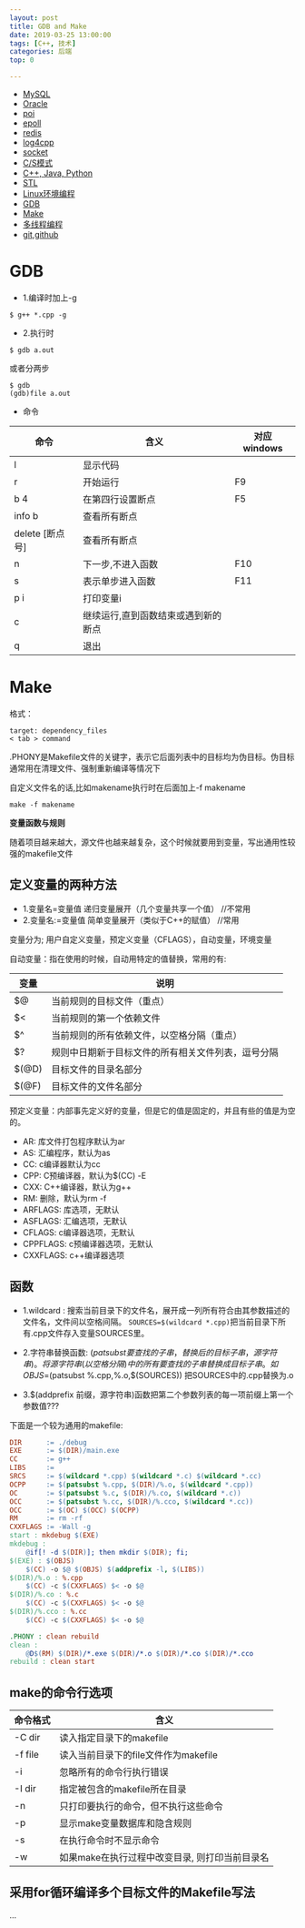 ```yaml
---
layout: post
title: GDB and Make
date: 2019-03-25 13:00:00
tags: [C++, 技术]
categories: 后端
top: 0

---
```



* [MySQL]()
* [Oracle]()
* [poi]()
* [epoll]()
* [redis]()
* [log4cpp]()
* [socket]()
* [C/S模式]()
* [C++, Java, Python]()
* [STL]()
* [Linux环境编程]()
* [GDB](#GDB)
* [Make](#Make)
* [多线程编程]()
* [git,github]()

<!-- more -->


# GDB
* 1.编译时加上-g
```
$ g++ *.cpp -g
```
* 2.执行时
```
$ gdb a.out
```
或者分两步
```
$ gdb
(gdb)file a.out
```
* 命令

|命令|含义|对应windows|
|-|-|-|
|l|显示代码||
|r|开始运行|F9|
|b 4|在第四行设置断点|F5|
|info b|查看所有断点||
|delete [断点号]|查看所有断点||
|n|下一步,不进入函数|F10|
|s|表示单步进入函数|F11|
|p i|打印变量i||
|c|继续运行,直到函数结束或遇到新的断点||
|q|退出||


# Make

格式：

```
target: dependency_files
< tab > command
```

.PHONY是Makefile文件的关键字，表示它后面列表中的目标均为伪目标。伪目标通常用在清理文件、强制重新编译等情况下

自定义文件名的话,比如makename执行时在后面加上-f makename

```
make -f makename
```

**变量函数与规则**

随着项目越来越大，源文件也越来越复杂，这个时候就要用到变量，写出通用性较强的makefile文件

## 定义变量的两种方法

* 1.变量名=变量值   递归变量展开（几个变量共享一个值） //不常用
* 2.变量名:=变量值  简单变量展开（类似于C++的赋值）    //常用

变量分为; 用户自定义变量，预定义变量（CFLAGS），自动变量，环境变量

自动变量：指在使用的时候，自动用特定的值替换，常用的有: 

|变量|说明|
|-|-|
|$@|当前规则的目标文件（重点）|
|$<|当前规则的第一个依赖文件|
|$^|当前规则的所有依赖文件，以空格分隔（重点）|
|$?|规则中日期新于目标文件的所有相关文件列表，逗号分隔|
|$(@D)|目标文件的目录名部分|
|$(@F)|目标文件的文件名部分|

预定义变量：内部事先定义好的变量，但是它的值是固定的，并且有些的值是为空的。

* AR: 库文件打包程序默认为ar
* AS: 汇编程序，默认为as
* CC: c编译器默认为cc
* CPP: C预编译器，默认为$(CC) -E
* CXX: C++编译器，默认为g++
* RM: 删除，默认为rm -f
* ARFLAGS: 库选项，无默认
* ASFLAGS: 汇编选项，无默认
* CFLAGS: c编译器选项，无默认
* CPPFLAGS: c预编译器选项，无默认
* CXXFLAGS: c++编译器选项

## 函数

* 1.wildcard : 搜索当前目录下的文件名，展开成一列所有符合由其参数描述的文件名，文件间以空格间隔。
`SOURCES=$(wildcard *.cpp)`把当前目录下所有.cpp文件存入变量SOURCES里。

* 2.字符串替换函数: $(patsubst要查找的子串，替换后的目标子串，源字符串)。将源字符串(以空格分隔)中的
所有要查找的子串替换成目标子串。如OBJS=$(patsubst %.cpp,%.o,$(SOURCES))
把SOURCES中的.cpp替换为.o

* 3.$(addprefix 前缀，源字符串)函数把第二个参数列表的每一项前缀上第一个参数值???


下面是一个较为通用的makefile:

```makefile
DIR      := ./debug
EXE      := $(DIR)/main.exe
CC       := g++
LIBS     :=
SRCS     := $(wildcard *.cpp) $(wildcard *.c) $(wildcard *.cc)
OCPP     := $(patsubst %.cpp, $(DIR)/%.o, $(wildcard *.cpp))
OC       := $(patsubst %.c, $(DIR)/%.co, $(wildcard *.c))
OCC      := $(patsubst %.cc, $(DIR)/%.cco, $(wildcard *.cc))
OCC      := $(OC) $(OCC) $(OCPP)
RM       := rm -rf
CXXFLAGS := -Wall -g
start : mkdebug $(EXE)
mkdebug :
    @if[! -d $(DIR)]; then mkdir $(DIR); fi;
$(EXE) : $(OBJS)
    $(CC) -o $@ $(OBJS) $(addprefix -l, $(LIBS))
$(DIR)/%.o : %.cpp
    $(CC) -c $(CXXFLAGS) $< -o $@
$(DIR)/%.co : %.c
    $(CC) -c $(CXXFLAGS) $< -o $@
$(DIR)/%.cco : %.cc
    $(CC) -c $(CXXFLAGS) $< -o $@

.PHONY : clean rebuild
clean :
    @D$(RM) $(DIR)/*.exe $(DIR)/*.o $(DIR)/*.co $(DIR)/*.cco
rebuild : clean start

```

## make的命令行选项

|命令格式|含义|
|-|-|
|-C dir|读入指定目录下的makefile|
|-f file|读入当前目录下的file文件作为makefile|
|-i|忽略所有的命令行执行错误|
|-I dir|指定被包含的makefile所在目录|
|-n|只打印要执行的命令，但不执行这些命令|
|-p|显示make变量数据库和隐含规则|
|-s|在执行命令时不显示命令|
|-w|如果make在执行过程中改变目录, 则打印当前目录名|

## 采用for循环编译多个目标文件的Makefile写法

...
